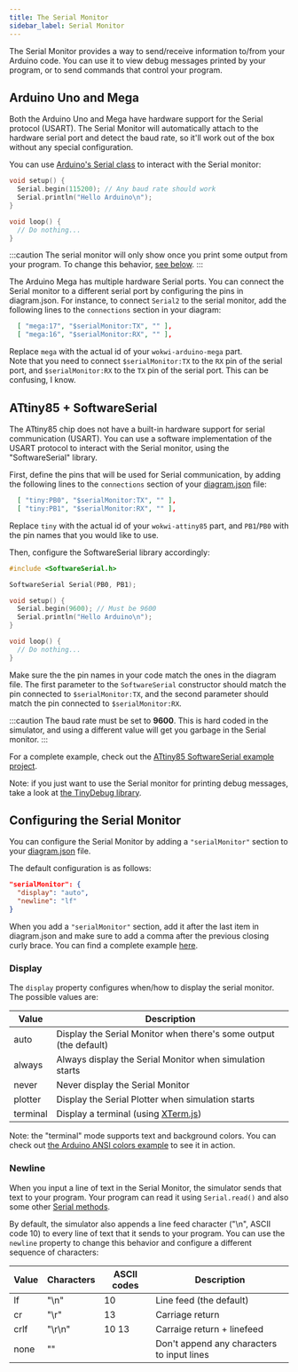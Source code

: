 ```yaml
---
title: The Serial Monitor
sidebar_label: Serial Monitor
---
```


The Serial Monitor provides a way to send/receive information to/from your Arduino code.
You can use it to view debug messages printed by your program, or to send commands that control
your program.

## Arduino Uno and Mega

Both the Arduino Uno and Mega have hardware support for the Serial protocol (USART). The Serial Monitor will automatically attach to the hardware serial port and detect the baud rate, so it'll work out of the box without any special configuration.

You can use [Arduino's Serial class](https://www.arduino.cc/reference/en/language/functions/communication/serial/) to interact with the Serial monitor:

```cpp
void setup() {
  Serial.begin(115200); // Any baud rate should work
  Serial.println("Hello Arduino\n");
}

void loop() {
  // Do nothing...
}
```

:::caution
The serial monitor will only show once you print some output from your program. To change this behavior, [see below](#display).
:::

The Arduino Mega has multiple hardware Serial ports. You can connect the Serial monitor to a different serial port by configuring the pins in diagram.json. For instance, to connect `Serial2` to the serial monitor, add the following lines to the `connections` section in your diagram:

```json
  [ "mega:17", "$serialMonitor:TX", "" ],
  [ "mega:16", "$serialMonitor:RX", "" ],
```

Replace `mega` with the actual id of your `wokwi-arduino-mega` part.  
Note that you need to connect `$serialMonitor:TX` to the `RX` pin of the serial port, and `$serialMonitor:RX` to the `TX` pin of the serial port. This can be confusing, I know.

## ATtiny85 + SoftwareSerial

The ATtiny85 chip does not have a built-in hardware support for serial communication (USART). You can use a
software implementation of the USART protocol to interact with the Serial monitor, using the "SoftwareSerial" library.

First, define the pins that will be used for Serial communication, by adding the following lines to the `connections` section of your [diagram.json](../diagram-format) file:

```json
  [ "tiny:PB0", "$serialMonitor:TX", "" ],
  [ "tiny:PB1", "$serialMonitor:RX", "" ],
```

Replace `tiny` with the actual id of your `wokwi-attiny85` part, and `PB1`/`PB0` with the pin names that you would like to use.

Then, configure the SoftwareSerial library accordingly:

```cpp
#include <SoftwareSerial.h>

SoftwareSerial Serial(PB0, PB1);

void setup() {
  Serial.begin(9600); // Must be 9600
  Serial.println("Hello Arduino\n");
}

void loop() {
  // Do nothing...
}
```

Make sure the the pin names in your code match the ones in the diagram file. The first parameter
to the `SoftwareSerial` constructor should match the pin connected to `$serialMonitor:TX`, and
the second parameter should match the pin connected to `$serialMonitor:RX`.

:::caution
The baud rate must be set to **9600**. This is hard coded in the simulator, and using a different
value will get you garbage in the Serial monitor.
:::

For a complete example, check out the [ATtiny85 SoftwareSerial example project](https://wokwi.com/projects/290883003139228169).

Note: if you just want to use the Serial monitor for printing debug messages, take a look at [the TinyDebug library](../parts/wokwi-attiny85#debug-prints-with-tinydebug).

## Configuring the Serial Monitor

You can configure the Serial Monitor by adding a `"serialMonitor"` section to your [diagram.json](../diagram-format) file.

The default configuration is as follows:

```json
"serialMonitor": {
  "display": "auto",
  "newline": "lf"
}
```

When you add a  `"serialMonitor"` section, add it after the last item in diagram.json and make sure to add a comma after the previous closing curly brace. You can find a complete example [here](https://wokwi.com/projects/308893120796295745).

### Display

The `display` property configures when/how to display the serial monitor. The possible values are:

| Value    | Description                                                       |
| -------- | ----------------------------------------------------------------- |
| auto     | Display the Serial Monitor when there's some output (the default) |
| always   | Always display the Serial Monitor when simulation starts          |
| never    | Never display the Serial Monitor                                  |
| plotter  | Display the Serial Plotter when simulation starts                 |
| terminal | Display a terminal (using [XTerm.js](https://xtermjs.org/))       |

Note: the "terminal" mode supports text and background colors. You can check out [the Arduino ANSI colors example](https://wokwi.com/projects/308893120796295745) to see it in action.

### Newline

When you input a line of text in the Serial Monitor, the simulator sends that text to your program.
Your program can read it using `Serial.read()` and also some other [Serial methods](https://www.arduino.cc/reference/en/language/functions/communication/serial/).

By default, the simulator also appends a line feed character ("\n", ASCII code 10) to every line
of text that it sends to your program. You can use the `newline` property to change this behavior and configure a different sequence of characters:

| Value | Characters | ASCII codes | Description                                |
| ----- | ---------- | ----------- | ------------------------------------------ |
| lf    | "\n"       | 10          | Line feed (the default)                    |
| cr    | "\r"       | 13          | Carriage return                            |
| crlf  | "\r\n"     | 10 13       | Carraige return + linefeed                 |
| none  | ""         |             | Don't append any characters to input lines |
